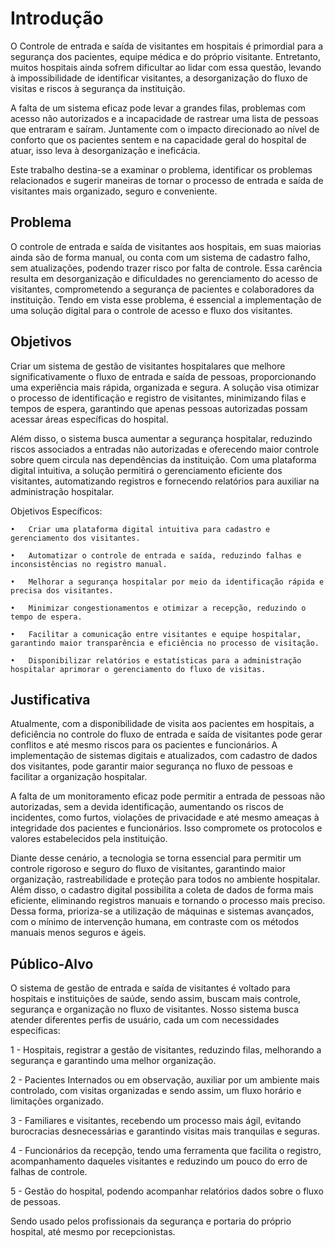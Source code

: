 # Introdução

O Controle de entrada e saída de visitantes em hospitais é primordial para a segurança dos pacientes, equipe médica e do próprio visitante. Entretanto, muitos hospitais ainda sofrem dificultar ao lidar com essa questão, levando à impossibilidade de identificar visitantes, a desorganização do fluxo de visitas e riscos à segurança da instituição. 

A falta de um sistema eficaz pode levar a grandes filas, problemas com acesso não autorizados e a incapacidade de rastrear uma lista de pessoas que entraram e saíram. Juntamente com o impacto direcionado ao nível de conforto que os pacientes sentem e na capacidade geral do hospital de atuar, isso leva à desorganização e ineficácia. 

Este trabalho destina-se a examinar o problema, identificar os problemas relacionados e sugerir maneiras de tornar o processo de entrada e saída de visitantes mais organizado, seguro e conveniente. 

## Problema

O controle de entrada e saída de visitantes aos hospitais, em suas maiorias ainda são de forma manual, ou conta com um sistema de cadastro falho, sem atualizações, podendo trazer risco por falta de controle. Essa carência resulta em desorganização e dificuldades no gerenciamento do acesso de visitantes, comprometendo a segurança de pacientes e colaboradores da instituição. Tendo em vista esse problema, é essencial a implementação de uma solução digital para o controle de acesso e fluxo dos visitantes. 


## Objetivos

Criar um sistema de gestão de visitantes hospitalares que melhore significativamente o fluxo de entrada e saída de pessoas, proporcionando uma experiência mais rápida, organizada e segura.
A solução visa otimizar o processo de identificação e registro de visitantes, minimizando filas e tempos de espera, garantindo que apenas pessoas autorizadas possam acessar áreas específicas do hospital.

Além disso, o sistema busca aumentar a segurança hospitalar, reduzindo riscos associados a entradas não autorizadas e oferecendo maior controle sobre quem circula nas dependências da instituição.
Com uma plataforma digital intuitiva, a solução permitirá o gerenciamento eficiente dos visitantes, automatizando registros e fornecendo relatórios para auxiliar na administração hospitalar.

Objetivos Específicos:

	•	Criar uma plataforma digital intuitiva para cadastro e gerenciamento dos visitantes.
 
	•	Automatizar o controle de entrada e saída, reduzindo falhas e inconsistências no registro manual.
 
	•	Melhorar a segurança hospitalar por meio da identificação rápida e precisa dos visitantes.

	•	Minimizar congestionamentos e otimizar a recepção, reduzindo o tempo de espera.
 
	•	Facilitar a comunicação entre visitantes e equipe hospitalar, garantindo maior transparência e eficiência no processo de visitação.
 
	•	Disponibilizar relatórios e estatísticas para a administração hospitalar aprimorar o gerenciamento do fluxo de visitas.


## Justificativa

Atualmente, com a disponibilidade de visita aos pacientes em hospitais, a deficiência no controle do fluxo de entrada e saída de visitantes pode gerar conflitos e até mesmo riscos para os pacientes e funcionários. A implementação de sistemas digitais e atualizados, com cadastro de dados dos visitantes, pode garantir maior segurança no fluxo de pessoas e facilitar a organização hospitalar. 

A falta de um monitoramento eficaz pode permitir a entrada de pessoas não autorizadas, sem a devida identificação, aumentando os riscos de incidentes, como furtos, violações de privacidade e até mesmo ameaças à integridade dos pacientes e funcionários. Isso compromete os protocolos e valores estabelecidos pela instituição. 

Diante desse cenário, a tecnologia se torna essencial para permitir um controle rigoroso e seguro do fluxo de visitantes, garantindo maior organização, rastreabilidade e proteção para todos no ambiente hospitalar. Além disso, o cadastro digital possibilita a coleta de dados de forma mais eficiente, eliminando registros manuais e tornando o processo mais preciso. Dessa forma, prioriza-se a utilização de máquinas e sistemas avançados, com o mínimo de intervenção humana, em contraste com os métodos manuais menos seguros e ágeis. 


## Público-Alvo

O sistema de gestão de entrada e saída de visitantes é voltado para hospitais e instituições de saúde, sendo assim, buscam mais controle, segurança e organização no fluxo de visitantes. Nosso sistema busca atender diferentes perfis de usuário, cada um com necessidades especificas: 

 

1 - Hospitais, registrar a gestão de visitantes, reduzindo filas, melhorando a segurança e garantindo uma melhor organização. 

2 - Pacientes Internados ou em observação, auxiliar por um ambiente mais controlado, com visitas organizadas e sendo assim, um fluxo horário e limitações organizado. 

3 - Familiares e visitantes, recebendo um processo mais ágil, evitando burocracias desnecessárias e garantindo visitas mais tranquilas e seguras. 

4 - Funcionários da recepção, tendo uma ferramenta que facilita o registro, acompanhamento daqueles visitantes e reduzindo um pouco do erro de falhas de controle. 

5 - Gestão do hospital, podendo acompanhar relatórios dados sobre o fluxo de pessoas. 

Sendo usado pelos profissionais da segurança e portaria do próprio hospital, até mesmo por recepcionistas. 


